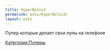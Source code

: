 ```yaml
---
title: HyperBoloid
permalink: wiki/HyperBoloid/
layout: wiki
---
```


Пупер которые делает свои пупы на телефоне

[Категория:Пуперы](Категория:Пуперы "wikilink")
